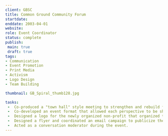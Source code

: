```yaml
---
client: GBSC
title: Common Ground Community Forum
startdate: 
enddate: 2003-04-01
website: 
role: Event Coordinator
status: complete
publish: 
 main: true
 draft: true
tags:
- Communication
- Event Promotion
- Print Media
- Activism
- Logo Design
- Team Building

thumbnail: GB_Spiral_thumb128.jpg

tasks: 
 -  Co-produced a "town hall" style meeting to strengthen and rebuild faith in a local community after the polarizing events leading up to the second gulf war. 
 -  Co-developed an event format that allowed each perspective to be shared and heard by all, focussing on what strengths we have as a diverse community.
 -  Designed a logo for the newly organized non-profit that organized the event.
 -  Designed a flyer and coordinated an email campaign to publicize the event.
 -  Acted as a conversation moderator during the event.
---
```

